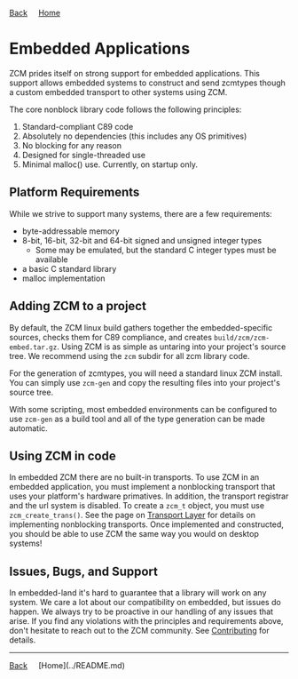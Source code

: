 <a style="margin-right: 1rem;" href="javascript:history.go(-1)">Back</a>
[Home](../README.md)
# Embedded Applications

ZCM prides itself on strong support for embedded applications. This support allows
embedded systems to construct and send zcmtypes though a custom embedded transport to
other systems using ZCM.

The core nonblock library code follows the following principles:

  1. Standard-compliant C89 code
  2. Absolutely no dependencies (this includes any OS primitives)
  3. No blocking for any reason
  4. Designed for single-threaded use
  5. Minimal malloc() use. Currently, on startup only.

## Platform Requirements

While we strive to support many systems, there are a few requirements:

  - byte-addressable memory
  - 8-bit, 16-bit, 32-bit and 64-bit signed and unsigned integer types
     - Some may be emulated, but the standard C integer types must be available
  - a basic C standard library
  - malloc implementation

## Adding ZCM to a project

By default, the ZCM linux build gathers together the embedded-specific sources, checks them
for C89 compliance, and creates `build/zcm/zcm-embed.tar.gz`. Using ZCM is as simple as untaring
into your project's source tree. We recommend using the `zcm` subdir for all zcm library code.

For the generation of zcmtypes, you will need a standard linux ZCM install. You can simply use
`zcm-gen` and copy the resulting files into your project's source tree.

With some scripting, most embedded environments can be configured to use `zcm-gen` as a build
tool and all of the type generation can be made automatic.

## Using ZCM in code

In embedded ZCM there are no built-in transports. To use ZCM in an embedded application,
you must implement a nonblocking transport that uses your platform's hardware primatives.
In addition, the transport registrar and the url system is disabled. To create a `zcm_t`
object, you must use `zcm_create_trans()`. See the page on [Transport Layer](transports.md)
for details on implementing nonblocking transports. Once implemented and constructed, you
should be able to use ZCM the same way you would on desktop systems!

## Issues, Bugs, and Support

In embedded-land it's hard to guarantee that a library will work on any system. We care a lot
about our compatibility on embedded, but issues do happen. We always try to be proactive in
our handling of any issues that arise. If you find any violations with the principles and
requirements above, don't hesitate to reach out to the ZCM community. See
[Contributing](contributing.md) for details.

<hr>
<a style="margin-right: 1rem;" href="javascript:history.go(-1)">Back</a>
[Home](../README.md)
